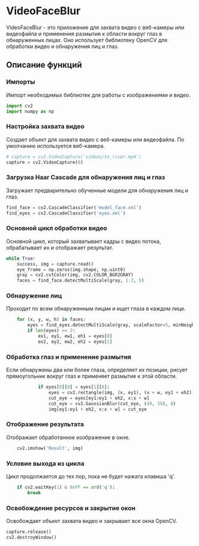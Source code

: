 # VideoFaceBlur

VideoFaceBlur - это приложение для захвата видео с веб-камеры или видеофайла и применения размытия к области вокруг глаз в обнаруженных лицах. Оно использует библиотеку OpenCV для обработки видео и обнаружения лиц и глаз.

## Описание функций

### Импорты
Импорт необходимых библиотек для работы с изображениями и видео.

```python
import cv2
import numpy as np
```

### Настройка захвата видео
Создает объект для захвата видео с веб-камеры или видеофайла. По умолчанию используется веб-камера.

```python
# capture = cv2.VideoCapture('videos/to_river.mp4')
capture = cv2.VideoCapture(0)
```

### Загрузка Haar Cascade для обнаружения лиц и глаз
Загружает предварительно обученные модели для обнаружения лиц и глаз.

```python
find_face = cv2.CascadeClassifier('model_face.xml')
find_eyes = cv2.CascadeClassifier('eyes.xml')
```

### Основной цикл обработки видео
Основной цикл, который захватывает кадры с видео потока, обрабатывает их и отображает результат.

```python
while True:
    success, img = capture.read()
    eye_frame = np.zeros(img.shape, np.uint8)
    gray = cv2.cvtColor(img, cv2.COLOR_BGR2GRAY)
    faces = find_face.detectMultiScale(gray, 1.3, 5)
```

### Обнаружение лиц
Проходит по всем обнаруженным лицам и ищет глаза в каждом лице.

```python
    for (x, y, w, h) in faces:
        eyes = find_eyes.detectMultiScale(gray, scaleFactor=5, minNeighbors=3)
        if len(eyes) >= 2:
            ex1, ey1, ew1, eh1 = eyes[0]
            ex2, ey2, ew2, eh2 = eyes[1]
```

### Обработка глаз и применение размытия
Если обнаружены два или более глаза, определяет их позиции, рисует прямоугольник вокруг глаз и применяет размытие к этой области.

```python
            if eyes[0][0] < eyes[1][0]:
                eyes = cv2.rectangle(img, (x, ey1), (x + w, ey1 + eh2), (0, 255, 0), thickness=2)
                cut_eye = eyes[ey1:ey1 + eh2, x:x + w]
                cut_eye = cv2.GaussianBlur(cut_eye, (49, 39), 0)
                img[ey1:ey1 + eh2, x:x + w] = cut_eye
```

### Отображение результата
Отображает обработанное изображение в окне.

```python
    cv2.imshow('Result', img)
```

### Условие выхода из цикла
Цикл продолжается до тех пор, пока не будет нажата клавиша 'q'.

```python
    if cv2.waitKey(1) & 0xFF == ord('q'):
        break
```

### Освобождение ресурсов и закрытие окон
Освобождает объект захвата видео и закрывает все окна OpenCV.

```python
capture.release()
cv2.destroyWindow()
```

